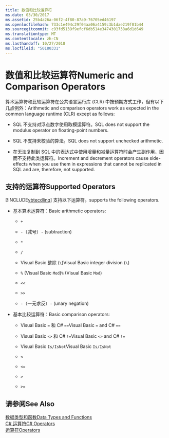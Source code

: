 ```yaml
---
title: 数值和比较运算符
ms.date: 03/30/2017
ms.assetid: 25b4a26a-06f2-4f80-87a9-76705ed46197
ms.openlocfilehash: 733c1e494c29f04aa06a4159c3b1dae219f01b44
ms.sourcegitcommit: c93fd5139f9efcf6db514e3474301738a6d1d649
ms.translationtype: MT
ms.contentlocale: zh-CN
ms.lasthandoff: 10/27/2018
ms.locfileid: "50180331"
---
```

# <a name="numeric-and-comparison-operators"></a><span data-ttu-id="53518-102">数值和比较运算符</span><span class="sxs-lookup"><span data-stu-id="53518-102">Numeric and Comparison Operators</span></span>
<span data-ttu-id="53518-103">算术运算符和比较运算符在公共语言运行库 (CLR) 中按预期方式工作，但有以下几点例外：</span><span class="sxs-lookup"><span data-stu-id="53518-103">Arithmetic and comparison operators work as expected in the common language runtime (CLR) except as follows:</span></span>  
  
-   <span data-ttu-id="53518-104">SQL 不支持对浮点数字使用取模运算符。</span><span class="sxs-lookup"><span data-stu-id="53518-104">SQL does not support the modulus operator on floating-point numbers.</span></span>  
  
-   <span data-ttu-id="53518-105">SQL 不支持未校验的算法。</span><span class="sxs-lookup"><span data-stu-id="53518-105">SQL does not support unchecked arithmetic.</span></span>  
  
-   <span data-ttu-id="53518-106">在无法复制到 SQL 中的表达式中使用增量和减量运算符时会产生副作用，因而不支持此类运算符。</span><span class="sxs-lookup"><span data-stu-id="53518-106">Increment and decrement operators cause side-effects when you use them in expressions that cannot be replicated in SQL and are, therefore, not supported.</span></span>  
  
## <a name="supported-operators"></a><span data-ttu-id="53518-107">支持的运算符</span><span class="sxs-lookup"><span data-stu-id="53518-107">Supported Operators</span></span>  
 [!INCLUDE[vbtecdlinq](../../../../../../includes/vbtecdlinq-md.md)] <span data-ttu-id="53518-108">支持以下运算符。</span><span class="sxs-lookup"><span data-stu-id="53518-108">supports the following operators.</span></span>  
  
-   <span data-ttu-id="53518-109">基本算术运算符：</span><span class="sxs-lookup"><span data-stu-id="53518-109">Basic arithmetic operators:</span></span>  
  
    -   `+`  
  
    -   <span data-ttu-id="53518-110">`-`（减号）</span><span class="sxs-lookup"><span data-stu-id="53518-110">`-` (subtraction)</span></span>  
  
    -   `*`  
  
    -   `/`  
  
    -   <span data-ttu-id="53518-111">Visual Basic 整除 (`\`)</span><span class="sxs-lookup"><span data-stu-id="53518-111">Visual Basic integer division (`\`)</span></span>  
  
    -   <span data-ttu-id="53518-112">`%` (Visual Basic `Mod`)</span><span class="sxs-lookup"><span data-stu-id="53518-112">`%` (Visual Basic `Mod`)</span></span>  
  
    -   `<<`  
  
    -   `>>`  
  
    -   <span data-ttu-id="53518-113">`-`（一元求反）</span><span class="sxs-lookup"><span data-stu-id="53518-113">`-` (unary negation)</span></span>  
  
-   <span data-ttu-id="53518-114">基本比较运算符：</span><span class="sxs-lookup"><span data-stu-id="53518-114">Basic comparison operators:</span></span>  
  
    -   <span data-ttu-id="53518-115">Visual Basic `=` 和 C# `==`</span><span class="sxs-lookup"><span data-stu-id="53518-115">Visual Basic `=` and C# `==`</span></span>  
  
    -   <span data-ttu-id="53518-116">Visual Basic `<>` 和 C# `!=`</span><span class="sxs-lookup"><span data-stu-id="53518-116">Visual Basic `<>` and C# `!=`</span></span>  
  
    -   <span data-ttu-id="53518-117">Visual Basic `Is/IsNot`</span><span class="sxs-lookup"><span data-stu-id="53518-117">Visual Basic `Is/IsNot`</span></span>  
  
    -   `<`  
  
    -   `<=`  
  
    -   `>`  
  
    -   `>=`  
  
## <a name="see-also"></a><span data-ttu-id="53518-118">请参阅</span><span class="sxs-lookup"><span data-stu-id="53518-118">See Also</span></span>  
 [<span data-ttu-id="53518-119">数据类型和函数</span><span class="sxs-lookup"><span data-stu-id="53518-119">Data Types and Functions</span></span>](../../../../../../docs/framework/data/adonet/sql/linq/data-types-and-functions.md)  
 [<span data-ttu-id="53518-120">C# 运算符</span><span class="sxs-lookup"><span data-stu-id="53518-120">C# Operators</span></span>](../../../../../../docs/csharp/language-reference/operators/index.md)  
 [<span data-ttu-id="53518-121">运算符</span><span class="sxs-lookup"><span data-stu-id="53518-121">Operators</span></span>](../../../../../visual-basic/language-reference/operators/index.md)

